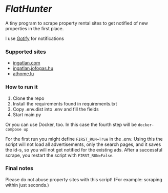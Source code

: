 # _FlatHunter_

A tiny program to scrape property rental sites to get notified of new properties in the first place.

I use [Gotify](https://github.com/gotify/server) for notifications

### Supported sites

* [ingatlan.com](https://ingatlan.com)
* [ingatlan.jofogas.hu](https://ingatlan.jofogas.hu)
* [athome.lu](https://www.athome.lu)

### How to run it

1. Clone the repo
2. Install the requirements found in requirements.txt
3. Copy .env.dist into .env and fill the fields
4. Start main.py

Or you can use Docker, too. In this case the fourth step will be `docker-compose up`

For the first run you might define `FIRST_RUN=True` in the .env. Using this the script will not load all advertisements, only the search pages, and it saves the id-s, so you will not get notified for the existing ads. After a successful scrape, you restart the script with `FIRST_RUN=False`.

### Final notes

Please do not abuse property sites with this script!
(For example: scraping within just seconds.)
